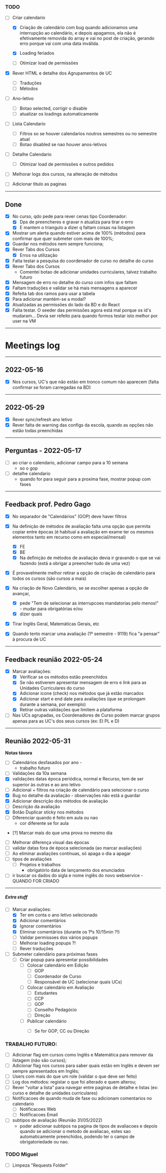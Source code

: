 
### TODO

- [ ] Criar calendario
    - [x] Criação de calendário com bug quando adicionamos uma interrupção ao calendário, e depois apagamos, ela não é efetivamente removida do array e vai no post de criação, gerando erro porque vai com uma data inválida.
    - [x] Loading feriados
    - [ ] Otimizar load de permissões


- [X] Rever HTML e detalhe dos Agrupamentos de UC
    - [ ] Traduções
    - [ ] Métodos

- [ ] Ano-letivo
  - [ ] Botao selected, corrigir o disable
  - [ ] atualizar os loadings automaticamente

- [ ] Lista Calendario
    - [ ] Filtros so se houver calendarios noutros semestres ou no semestre atual
    - [ ] Botao disabled se nao houver anos-letivos

- [ ] Detalhe Calendario
    - [ ] Otimizar load de permissões e outros pedidos


- [ ] Melhorar logs dos cursos, na alteração de métodos


- [ ] Adicionar titulo as paginas

---
## Done
- [x] No curso, qdo pede para rever cenas tipo Coordenador:
    - [x]  Dps de preencheres e gravar n atualiza para tirar o erro
    - [x]  E mantem o triangulo a dizer q faltam coisas na listagem
- [x] Mostrar um alerta quando estiver acima de 100% (métodos) para confirmar que quer submeter com mais de 100%;
- [x] Guardar nos métodos nem sempre funciona;
- [x] Rever Tabs dos Cursos
    - [x] Erros na utilização
- [x] Falta testar a pesquisa do coordenador de curso no detalhe do curso
- [x] Rever Tabs dos Cursos
    - Comentei botao de adicionar unidades curriculares, talvez trabalho futuro
- [x] Mensagem de erro no detalhe do curso com infos que faltam
- [x] Faltam traduções e validar se há mais mensagens a aparecer
- [x] Refeita tab dos ramos para usar a tabela
- [x] Para adicionar mantém-se a modal?
- [x] Atualizadas as permissões do lado da BD e do React
- [x] Falta testar. O seeder das permissões agora está mal porque os id's mudaram... Devia ser refeito para quando formos testar isto melhor por user na VM
--- 

# Meetings log

---
## 2022-05-16
- [x] Nos cursos, UC's que não estão em tronco comum não aparecem (falta confirmar se foram carregadas na BD)
---
## 2022-05-29
- [x] Rever sync/refresh ano letivo
- [x] Rever falta de warning das configs da escola, quando as opções não estão todas preenchidas
---
## Perguntas - 2022-05-17
- [ ] ao criar o calendario, adicionar campo para a 10 semana
    - so o gop
- [ ] detalhe calendario
    - quando for para seguir para a proxima fase, mostrar popup com fases

----
## Feedback prof. Pedro Gago
- [x] No separador de "Calendários" (GOP) deve haver filtros


- [x] Na definição de métodos de avaliação falta uma opção que permita copiar entre épocas (é habitual a avaliação em exame ter os mesmos elementos tanto em recurso como em especial/mensal)
    - [x] FE
    - [x] BE
    - [x] Na definição de métodos de avaliação devia ir gravando o que se vai fazendo (está a obrigar a preencher tudo de uma vez)
- [x] É provavelmente melhor retirar a opção de criação de calendário para todos os cursos (são cursos a mais)
- [X] Na criação de Novo Calendário, se se escolher apenas a opção de avançar,
    - [x] pede "Tem de selecionar as interrupcoes mandatorias pelo menos!" - mudar para obrigatórias e/ou
    - [x] dizer quais
- [x] Tirar Inglês Geral, Matemáticas Gerais, etc
- [x] Quando tento marcar uma avaliação (1º semestre - 9119) fica "a pensar" à procura de UC

---
## Feedback reunião 2022-05-24
- [x] Marcar avaliações:
    - [x] Verificar se os métodos estão preenchidos
    - [x] Se não estiverem apresentar mensagem de erro e link para as Unidades Curriculares do curso
    - [X] Adicionar icone (check) nos métodos que já estão marcados
    - [x] Adicionar start e end date para avaliações (que se prolongam durante a semana, por exemplo)
    - [x] Retirar outras validações que limitem a plataforma
- [ ] Nas UCs agrupadas, os Coordenadores de Curso podem marcar grupos apenas para as UC's dos seus cursos (ex: EI PL e D)

---
## Reunião 2022-05-31
**Notas távora**
- [ ] Calendários desfasados por ano -
    - trabalho futuro
- [ ] Validações da 10a semana
- [X] validações datas época periódica, normal e Recurso, tem de ser superior às outras e ao ano letivo
- [ ] Adicional + filtros na criação de calendário para selecionar o curso
- [X] Bug no detalhe da avaliação - observações não está a guardar
- [X] Adicionar descrição dos métodos de avaliação
- [ ] Descrição da avaliação
- [X] Botão Duplicar sticky nos métodos
- [ ] Diferenciar quando é feito em aula ou nao
    - cor diferente se for aula
- [?] Marcar mais do que uma prova no mesmo dia
- [ ] Melhorar diferença visual das épocas
- [ ] validar datas fora de época selecionada (ao marcar avaliações)
- [ ] Ao eliminar avaliações contínuas, só apaga o dia a apagar
- [ ] tipos de avaliações
    - [ ] Projetos e trabalhos
        - obrigatório data de lançamento dos enunciados
- [ ] ir buscar os dados do sigla e nome inglês do novo webservice - QUANDO FOR CRIADO

---

##### Extra stuff
- [ ] Marcar avaliações:
    - [x] Ter em conta o ano letivo selecionado
    - [x] Adicionar comentários
    - [x] Ignorar comentários
    - [x] Eliminar comentários (durante os 1ºs 10/15min ?!)
    - [ ] Validar permissoes dos vários popups
    - [ ] Melhorar loading popups ?!
    - [ ] Rever traduções

- [ ] Submeter calendário para próximas fases
    - [ ] Criar popup para apresentar possibilidades
        - [ ] Colocar calendário em Edição
            - [ ] GOP
            - [ ] Coordenador de Curso
            - [ ] Responsável de UC (selecionar quais UCs)
        - [ ] Colocar calendário em Avaliação
            - [ ] Estudantes
            - [ ] CCP
            - [ ] GOP
            - [ ] Conselho Pedagócio
            - [ ] Direção
        - [ ] Publicar calendário
            - [ ] Se for GOP, CC ou Direção



### TRABALHO FUTURO:
- [ ] Adicionar flag em cursos como Inglês e Matemática para remover da listagem (não são cursos);
- [ ] Adicionar flag nos cursos para saber quais estão em Inglês e devem ser sempre apresentados em Inglês;
- [ ] Users com mais do que um role (validar o que deve ser feito)
- [ ] Log dos métodos: registar o que foi alterado e quem alterou;
- [ ] Rever "voltar a lista" para navegar entre paginas de detalhe e listas (ex: curso e detalhe de unidades curriculares)
- [ ] Notificacoes de quando muda de fase ou adicionam  comentarios no calendario
    - [ ] Notificacoes Web
    - [ ] Notificacoes Email
- [ ] subtipos de avaliação (Reunião 31/05/2022)
    - poder adicionar subtipos na pagina de tipos de avaliacoes e depois quando se adicionar o metodo de avaliacao,
      estes sao automaticamente preenchidos, podendo ter o campo de obrigatoriedade ou nao.


### TODO Miguel
- [ ] Limpeza "Requests Folder"
